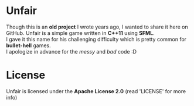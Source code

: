 # Unfair
Though this is an **old project** I wrote years ago, I wanted to share it here on GitHub.
Unfair is a simple game written in **C++11** using **SFML**. <br>
I gave it this name for his challenging difficulty which is pretty common for
**bullet-hell** games. <br>
I apologize in advance for the *messy* and *bad* code :D

# License
Unfair is licensed under the **Apache License 2.0** (read 'LICENSE' for more info)
